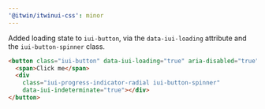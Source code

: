 ```yaml
---
'@itwin/itwinui-css': minor
---
```


Added loading state to `iui-button`, via the `data-iui-loading` attribute and the `iui-button-spinner` class.

```html
<button class="iui-button" data-iui-loading="true" aria-disabled="true">
  <span>Click me</span>
  <div
    class="iui-progress-indicator-radial iui-button-spinner"
    data-iui-indeterminate="true"></div>
</button>
```
